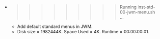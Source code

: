* >>>>>>>>> Running inst-std-00-jwm-menu.sh ...
  * Add default standard menus in JWM.
  * Disk size = 1982444K. Space Used = 4K. Runtime = 00:00:00:01.
